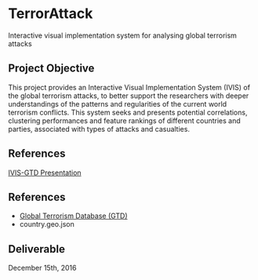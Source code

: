 # TerrorAttack

Interactive visual implementation system for analysing global terrorism attacks

Project Objective
------------

This project provides an Interactive Visual Implementation System (IVIS) of the global terrorism attacks, to better support the researchers with deeper understandings of the patterns and regularities of the current world terrorism conflicts. This system seeks and presents potential correlations, clustering performances and feature rankings of different countries and parties, associated with types of attacks and casualties. 


References
------------

[IVIS-GTD Presentation](https://github.com/ICT4SD/Terrorism_Analysis/blob/master/IVIS/package/Final%20Draft%20-%20IVIS%20Project%20(Viola's%20Part).ipynb)


References
------------

- [Global Terrorism Database (GTD)](https://www.start.umd.edu/gtd/)
- country.geo.json  


Deliverable
----
December 15th, 2016
